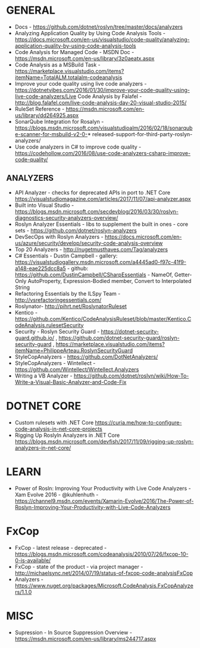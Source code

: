 # GENERAL 
* Docs - https://github.com/dotnet/roslyn/tree/master/docs/analyzers
* Analyzing Application Quality by Using Code Analysis Tools - https://docs.microsoft.com/en-us/visualstudio/code-quality/analyzing-application-quality-by-using-code-analysis-tools
* Code Analysis for Managed Code - MSDN Doc - https://msdn.microsoft.com/en-us/library/3z0aeatx.aspx
* Code Analysis as a MSBuild Task - https://marketplace.visualstudio.com/items?itemName=TotalALM.totalalm-codeanalysis
* Improve your code quality using live code analyzers - https://dotnetvibes.com/2016/01/30/improve-your-code-quality-using-live-code-analyzers/Live Code Analysis by Falafel - http://blog.falafel.com/live-code-analysis-day-20-visual-studio-2015/
* RuleSet Reference - https://msdn.microsoft.com/en-us/library/dd264925.aspx
* SonarQube Integration for Rosalyn - https://blogs.msdn.microsoft.com/visualstudioalm/2016/02/18/sonarqube-scanner-for-msbuild-v2-0-* released-support-for-third-party-roslyn-analyzers/
* Use code analyzers in C# to improve code quality - https://codehollow.com/2016/08/use-code-analyzers-csharp-improve-code-quality/

## ANALYZERS 

* API Analyzer - checks for deprecated APIs in port to .NET Core <https://visualstudiomagazine.com/articles/2017/11/07/api-analyzer.aspx>
* Built into Visual Studio - https://blogs.msdn.microsoft.com/secdevblog/2016/03/30/roslyn-diagnostics-security-analyzers-overview/
* Roslyn Analyzer Essentials - libs to supplement the built in ones - core sets - https://github.com/dotnet/roslyn-analyzers
* DevSecOps with Roslyn Analyzers - https://docs.microsoft.com/en-us/azure/security/develop/security-code-analysis-overview
* Top 20 Analyzers - http://nugetmusthaves.com/Tag/analyzers
* C# Essentials - Dustin Campbell - gallery: https://visualstudiogallery.msdn.microsoft.com/a4445ad0-f97c-41f9-a148-eae225dcc8a5 - github: https://github.com/DustinCampbell/CSharpEssentials - NameOf, Getter-Only AutoProperty, Expression-Bodied member, Convert to Interpolated String
* Refactoring Essentials by the ILSpy Team - http://vsrefactoringessentials.com/
* Roslynator- http://pihrt.net/RoslynatorRuleset
* Kentico - https://github.com/Kentico/CodeAnalysisRuleset/blob/master/Kentico.CodeAnalysis.rulesetSecurity
* Security - Roslyn Security Guard - https://dotnet-security-guard.github.io/ , https://github.com/dotnet-security-guard/roslyn-security-guard , https://marketplace.visualstudio.com/items?itemName=PhilippeArteau.RoslynSecurityGuard
* StyleCopAnalyzers - https://github.com/DotNetAnalyzers/
* StyleCopAnalyzers - Wintellect - https://github.com/Wintellect/Wintellect.Analyzers
* Writing a VB Analyzer - https://github.com/dotnet/roslyn/wiki/How-To-Write-a-Visual-Basic-Analyzer-and-Code-Fix

# DOTNET CORE
* Custom rulesets with .NET Core <https://curia.me/how-to-configure-code-analysis-in-net-core-projects>
* Rigging Up Roslyln Analyzers in .NET Core <https://blogs.msdn.microsoft.com/devfish/2017/11/09/rigging-up-roslyn-analyzers-in-net-core/>

# LEARN 
* Power of Rosln: Improving Your Productivity with Live Code Analyzers - Xam Evolve 2016 - @kuhlenhuth - https://channel9.msdn.com/events/Xamarin-Evolve/2016/The-Power-of-Roslyn-Improving-Your-Productivity-with-Live-Code-Analyzers

# FxCop 
* FxCop - latest release - deprecated - https://blogs.msdn.microsoft.com/codeanalysis/2010/07/26/fxcop-10-0-is-available/
* FxCop - state of the product - via project manager - http://michaelsync.net/2014/07/19/status-of-fxcop-code-analysisFxCop
* Analyzers - https://www.nuget.org/packages/Microsoft.CodeAnalysis.FxCopAnalyzers/1.1.0

# MISC
* Supression - In Source Suppression Overview - https://msdn.microsoft.com/en-us/library/ms244717.aspx
